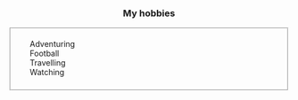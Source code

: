 
<html lang="en">
<head>
    <meta charset="UTF-8">
    <meta http-equiv="X-UA-Compatible" content="IE=edge">
    <meta name="viewport" content="width=device-width, initial-scale=1.0">
</head>
<body>
    <h3><center>My hobbies</center></h3>
    <fieldset>
    <ul>
        <dt>Adventuring</dt>
        <dt>Football</dt>
        <dt>Travelling</dt>
        <dt>Watching</dt>
     </ul>
    </fieldset>
</body>
</html>
